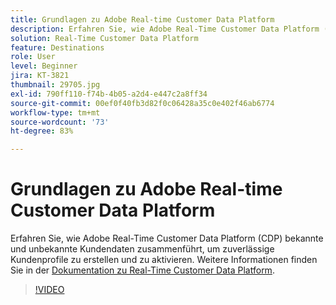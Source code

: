```yaml
---
title: Grundlagen zu Adobe Real-time Customer Data Platform
description: Erfahren Sie, wie Adobe Real-Time Customer Data Platform (CDP) bekannte und unbekannte Kundendaten zusammenführt, um zuverlässige Kundenprofile zu erstellen und zu aktivieren.
solution: Real-Time Customer Data Platform
feature: Destinations
role: User
level: Beginner
jira: KT-3821
thumbnail: 29705.jpg
exl-id: 790ff110-f74b-4b05-a2d4-e447c2a8ff34
source-git-commit: 00ef0f40fb3d82f0c06428a35c0e402f46ab6774
workflow-type: tm+mt
source-wordcount: '73'
ht-degree: 83%

---
```


# Grundlagen zu Adobe Real-time Customer Data Platform

Erfahren Sie, wie Adobe Real-Time Customer Data Platform (CDP) bekannte und unbekannte Kundendaten zusammenführt, um zuverlässige Kundenprofile zu erstellen und zu aktivieren. Weitere Informationen finden Sie in der [Dokumentation zu Real-Time Customer Data Platform](https://experienceleague.adobe.com/docs/experience-platform/rtcdp/overview.html?lang=de).

>[!VIDEO](https://video.tv.adobe.com/v/29705?learn=on)
